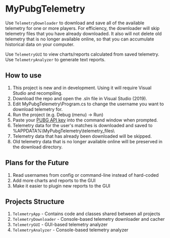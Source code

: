 # MyPubgTelemetry

Use `TelemetryDownloader` to download and save all of the available telemetry for one or more players. For efficiency, the downloader will skip telemetry files that you have already downloaded. It also will not delete old telemetry that is no longer available online, so that you can accumulate historical data on your computer.

Use `TelemetryGUI` to view charts/reports calculated from saved telemetry.  Use `TelemetryAnalyzer` to generate text reports.

## How to use
1. This project is new and in development. Using it will require Visual Studio and recompiling.
1. Download the repo and open the .sln file in Visual Studio (2019).
1. Edit MyPubgTelemetry\Program.cs to change the username you want to download telemetry for.
1. Run the project (e.g. Debug (menu) -> Run)
1. Paste your [PUBG API key](https://developer.playbattlegrounds.com/) into the command window when prompted.
1. Telemetry data for the user's matches is downloaded and saved to %APPDATA%\MyPubgTelemetry\telemetry_files\
1. Telemetry data that has already been downloaded will be skipped.
1. Old telemetry data that is no longer available online will be preserved in the download directory.

## Plans for the Future
1. Read usernames from config or command-line instead of hard-coded
1. Add more charts and reports to the GUI
1. Make it easier to plugin new reports to the GUI

## Projects Structure
1. `TelemetryApp` - Contains code and classes shared between all projects
1. `TelemetryDownloader` - Console-based telemetry downloader and cacher
1. `TelemetryGUI` - GUI-based telemetry analyzer
1. `TelemetryAnalyzer` - Console-based telemetry analyzer
